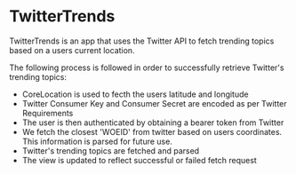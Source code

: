 # TwitterTrends

TwitterTrends is an app that uses the Twitter API to fetch trending topics based on a users current location.

The following process is followed in order to successfully retrieve Twitter's trending topics:
  - CoreLocation is used to fecth the users latitude and longitude
  - Twitter Consumer Key and Consumer Secret are encoded as per Twitter Requirements
  - The user is then authenticated by obtaining a bearer token from Twitter
  - We fetch the closest 'WOEID' from twitter based on users coordinates. This information is parsed for future use.
  - Twitter's trending topics are fetched and parsed
  - The view is updated to reflect successful or failed fetch request
